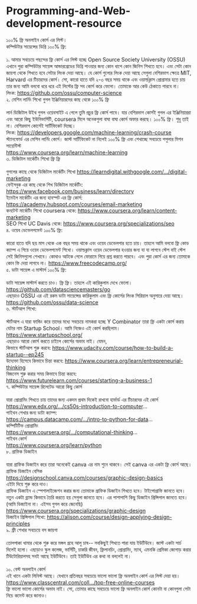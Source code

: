 # Programming-and-Web-development-resource
১০০% ফ্রি অনলাইন কোর্স এর লিস্ট। </br>
কম্পিউটার সায়েন্সের ডিগ্রি ১০০% ফ্রি: </br> </br>
১. আমার সবচেয়ে পছন্দের ফ্রি কোর্স এর লিস্ট হচ্ছে Open Source Society University (OSSU) এখানে পুরা কম্পিউটার সায়েন্স আন্ডারগ্রেডের ডিগ্রি পাওয়ার জন্য কোন ধাপে কোন জিনিস শিখতে হবে। এবং সেটা কোন জায়গা থেকে শিখতে হবে সেটার লিংক দেয়া আছে। যে কোর্স গুলোর লিংক দেয়া আছে সেগুলা বেশিরভাগ ক্ষেত্রে MIT, Harvard এর টিচারদের কোর্স। সো, কারো হাতে যদি ২-৩ বছর সময় থাকে এবং ওয়ার্ল্ডক্লাস প্রোগ্রামার হতে চায় তার জন্য আমি বলবো ধরে ধরে এই লিস্টের ফ্রি সব কোর্স করে ফেলো। তোমাকে আর কেউ ঠেকাতে পারবে না। </br> 
লিংক: https://github.com/ossu/computer-science </br>
২. মেশিন লার্নিং শিখো গুগল ইঞ্জিনিয়ারদের কাছ থেকে ১০০% ফ্রি </br> </br>
লার্ন ডিজিটাল উইথ গুগল ওয়েবসাইট এ গেলে তুমি প্রচুর ফ্রি কোর্স পাবে। যার বেশিরভাগ কোর্সই গুগল এর ইঞ্জিনিয়াররা এবং আরো কিছু ইউনিভার্সিটি, coursera মিলে অনেকগুলা বাঘা বাঘা কোর্স অফার করছে। ১০০% ফ্রি। শুধু তাই না। বেশিরভাগ কোর্সেই সার্টিফিকেট দিচ্ছে।  </br>
লিংক: https://developers.google.com/machine-learning/crash-course </br>
স্ট্যানফোর্ড এর মেশিন লার্নিং কোর্স। জাস্ট সার্টিফিকেট না নিলেই ১০০% ফ্রি এবং শেখাচ্ছে সবচেয়ে পপুলার মিশন সায়েন্টিস্ট </br> 
https://www.coursera.org/learn/machine-learning </br>
৩. ডিজিটাল মার্কেটিং শিখো ফ্রি ফ্রি  </br> </br>
গুগলের কাছে থেকে ডিজিটাল মার্কেটিং শিখো https://learndigital.withgoogle.com/.../digital-marketing </br>
ফেইসবুক এর কাছ থেকে শিখ ডিজিটাল মার্কেটিং: https://www.facebook.com/business/learn/directory  </br>
ইমেইল মার্কেটিং এর জন্য হাবস্পট এর ফ্রি কোর্স: https://academy.hubspot.com/courses/email-marketing </br>
কনটেন্ট মার্কেটিং শিখো coursera থেকে: https://www.coursera.org/learn/content-marketing </br>
SEO শিখো UC Davis থেকে: https://www.coursera.org/specializations/seo  </br>
৪. ওয়েব ডেভেলপমেন্ট ১০০% ফ্রি: </br> </br>
কারো হাতে যদি ছয় মাস থেকে এক বছর সময় থাকে এবং ওয়েব ডেভেলপার হতে চায়। তাহলে আমি বলবো ফ্রি কোড ক্যাম্প এ গিয়ে ওয়েব ডেভেলপমেন্ট শিখো। ওয়াল্ডক্লাস ওয়েব ডেভেলপার হওয়ার জন্য যা যা লাগবে স্টেপ বাই স্টেপ সেই জিনিসগুলো শেখাবে। কোথাও আটকে গেলে ফোরামে গিয়ে প্রশ্ন করতে পারবে। এবং পুরা কোর্স এর জন্য তোমাকে কোন ফি দেয়া লাগবে না। 
https://www.freecodecamp.org/ </br>
৫. ডাটা সায়েন্স এ মাস্টার্স ১০০% ফ্রি: </br> </br>
ডাটা সায়েন্স মাস্টার্স করতে চাও। ফ্রি ফ্রি। তাহলে এই কারিকুলাম দেখে ফেলো। https://github.com/datasciencemasters/go </br>
এছাড়াও OSSU এর এই রকম ডাটা সায়েন্সের কারিকুলাম এবং ফ্রি কোর্সের লিংক সিরিয়াল অনুসারে দেয়া আছে। </br> 
https://github.com/ossu/data-science  </br>
৬. স্টার্টআপ শিখো:  </br> </br>
স্টার্টআপ এ যারা ফান্ডিং করে তাদের মধ্যে সবচেয়ে নামকরা হচ্ছে Y Combinator তারা ফ্রি একটা কোর্স করায় যেটার নাম Startup School। আমি নিজেও এই কোর্স করছিলাম।  </br>
https://www.startupschool.org/ </br>
এছাড়াও আরো কোর্স করতে চাইলে কোর্সের অভাব নাই। যেমন, </br> 
কিভাবে স্টার্টআপ শুরু করবে: https://www.udacity.com/course/how-to-build-a-startup--ep245 </br>
উদ্যেক্তা হিসেবে কিভাবে চিন্তা করবে: https://www.coursera.org/learn/entrepreneurial-thinking </br>
বিজনেস শুরু করার সময় কিভাবে চিন্তা করবে: https://www.futurelearn.com/courses/starting-a-business-1 </br>
৭. কম্পিউটার সায়েন্স রিলেটেড আরো কিছু কোর্স  </br> </br>
যারা প্রোগ্রামিং শিখতে চায় তাদের জন্য একদম প্রথম দিকেই রাখবো হার্ভার্ড এর টিচারদের এই কোর্স  </br>
https://www.edx.org/.../cs50s-introduction-to-computer... </br>
পাইথন শেখার জন্য ডাটা ক্যাম্প:  </br>
https://campus.datacamp.com/.../intro-to-python-for-data... </br>
কম্পিটিটিভ প্রোগ্রামিং </br>
https://www.coursera.org/.../computational-thinking... </br>
পাইথন কোর্স </br>
https://www.coursera.org/learn/python </br>
৮. গ্রাফিক ডিজাইন </br> </br>
যারা গ্রাফিক ডিজাইন করে তারা অনেকেই canva এর নাম শুনে থাকবে। সেই canva এর একটা ফ্রি কোর্স আছে। গ্রাফিক ডিজাইন বেসিক  </br>
https://designschool.canva.com/courses/graphic-design-basics </br>
এইটা দিয়ে শুরু করে দাও।  </br>
গ্রাফিক ডিজাইন এ স্পেশালাইজেশন করার জন্য তোমাকে গ্রাফিক ডিজাইন শিখতে হবে। টাইপোগ্রাফি জানতে হবে। নতুন একটা ব্র্যান্ড কিভাবে তৈরি করতে হয় সেগুলা জানতে হবে। এর পাশাপাশি কিছু ডিজাইন  প্রিন্সিপাল জানতে হবে। (আমি ডিজাইনা না। এইসব গুগল করে জেনেছি) </br>
https://www.coursera.org/specializations/graphic-design </br>
ডিজাইন প্রিন্সিপাল শিখো: https://alison.com/course/design-applying-design-principles  </br>
৯. ফ্রী শেখার সবচেয়ে বস জায়গা  </br> </br>
তোলপাকা খামার থেকে শুরু করে মঙ্গল গ্রহে আলু চাষ--  সবকিছুই শিখতে পারা যায় ইউটিউবে। জাস্ট একটা সার্চ দিলেই হলো। এছাড়াও স্কুল কলেজ, ভার্সিটি, চাকরি জীবন, ফ্রিলানচিং, প্রোগ্রামিং, ম্যাথ, এমনকি প্রেমিকা জোগাড় করার টিউটোরিয়ালসহ সবই আছে ইউটিউবে। 
তাই ইউটিউব এর কথা না বললেই না। </br>  </br>
১০. বেস্ট অনলাইন কোর্স  </br>
এই খানে একটা লিনিস্ট আছে। যেখানে প্রতিবছর সবচেয়ে ভালো ভালো ফ্রি অনলাইন কোর্স এর লিস্ট দেয়া হয়।  </br>
https://www.classcentral.com/coll.../top-free-online-courses </br>
ফ্রি ভালো ভালো কোর্সের অভাব নাই। সো, তোমার কাছে সবচেয়ে ভালো ফ্রি অনলাইন কোর্স কোনটা বা কোনগুলা সেটা নিচে কমেন্ট করে জানাও।

